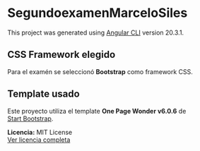 # SegundoexamenMarceloSiles

This project was generated using [Angular CLI](https://github.com/angular/angular-cli) version 20.3.1.

## CSS Framework elegido
Para el examén se seleccionó **Bootstrap** como framework CSS.

## Template usado
Este proyecto utiliza el template **One Page Wonder v6.0.6** de  
[Start Bootstrap](https://startbootstrap.com/theme/creative).

**Licencia:** MIT License  
[Ver licencia completa](https://github.com/StartBootstrap/startbootstrap-one-page-wonder/blob/master/LICENSE)

